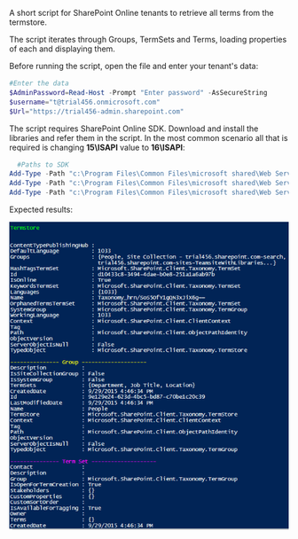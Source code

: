 A short script for SharePoint Online tenants to retrieve all terms from the termstore.

The script iterates through Groups, TermSets and Terms, loading properties of each and displaying them.

Before running the script, open the file and enter your tenant's data:

```PowerShell
#Enter the data 
$AdminPassword=Read-Host -Prompt "Enter password" -AsSecureString 
$username="t@trial456.onmicrosoft.com" 
$Url="https://trial456-admin.sharepoint.com" 
 ```
 

The script requires SharePoint Online SDK. Download and install the libraries and refer them in the script. In the most common scenario all that is required is changing **15\ISAPI** value to **16\ISAPI**:

 

```PowerShell
  #Paths to SDK 
Add-Type -Path "c:\Program Files\Common Files\microsoft shared\Web Server Extensions\15\ISAPI\Microsoft.SharePoint.Client.dll"   
Add-Type -Path "c:\Program Files\Common Files\microsoft shared\Web Server Extensions\15\ISAPI\Microsoft.SharePoint.Client.Runtime.dll" 
Add-Type -Path "c:\Program Files\Common Files\microsoft shared\Web Server Extensions\15\ISAPI\Microsoft.SharePoint.Client.Taxonomy.dll"   
 ```
 
 

Expected results:

<img src="../Pull all groups, termsets, terms from your default SharePoint Online termstore/PullAll2.PNG">
 

